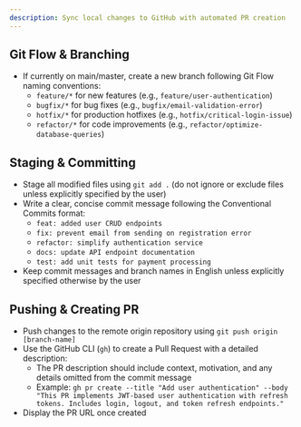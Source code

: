 ```yaml
---
description: Sync local changes to GitHub with automated PR creation
---
```


## Git Flow & Branching

* If currently on main/master, create a new branch following Git Flow naming conventions:
  * `feature/*` for new features (e.g., `feature/user-authentication`)
  * `bugfix/*` for bug fixes (e.g., `bugfix/email-validation-error`)
  * `hotfix/*` for production hotfixes (e.g., `hotfix/critical-login-issue`)
  * `refactor/*` for code improvements (e.g., `refactor/optimize-database-queries`)

## Staging & Committing

* Stage all modified files using `git add .` (do not ignore or exclude files unless explicitly specified by the user)
* Write a clear, concise commit message following the Conventional Commits format:
  * `feat: added user CRUD endpoints`
  * `fix: prevent email from sending on registration error`
  * `refactor: simplify authentication service`
  * `docs: update API endpoint documentation`
  * `test: add unit tests for payment processing`
* Keep commit messages and branch names in English unless explicitly specified otherwise by the user

## Pushing & Creating PR

* Push changes to the remote origin repository using `git push origin [branch-name]`
* Use the GitHub CLI (`gh`) to create a Pull Request with a detailed description:
  * The PR description should include context, motivation, and any details omitted from the commit message
  * Example: `gh pr create --title "Add user authentication" --body "This PR implements JWT-based user authentication with refresh tokens. Includes login, logout, and token refresh endpoints."`
* Display the PR URL once created
